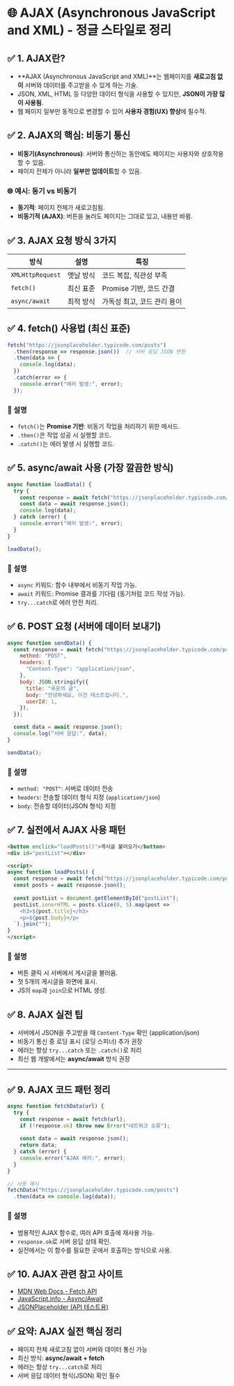 
# 🌐 AJAX (Asynchronous JavaScript and XML) - 정글 스타일로 정리


## ✅ 1. AJAX란?
- **AJAX (Asynchronous JavaScript and XML)**는 웹페이지를 **새로고침 없이** 서버와 데이터를 주고받을 수 있게 하는 기술.
- JSON, XML, HTML 등 다양한 데이터 형식을 사용할 수 있지만, **JSON이 가장 많이 사용됨**.
- 웹 페이지 일부만 동적으로 변경할 수 있어 **사용자 경험(UX) 향상**에 필수적.


## ✅ 2. AJAX의 핵심: 비동기 통신
- **비동기(Asynchronous)**: 서버와 통신하는 동안에도 페이지는 사용자와 상호작용할 수 있음.
- 페이지 전체가 아니라 **일부만 업데이트**할 수 있음.

### 🌐 예시: 동기 vs 비동기
- **동기적**: 페이지 전체가 새로고침됨.
- **비동기적 (AJAX)**: 버튼을 눌러도 페이지는 그대로 있고, 내용만 바뀜.


## ✅ 3. AJAX 요청 방식 3가지

| 방식 | 설명 | 특징 |
|------|------|------|
| `XMLHttpRequest` | 옛날 방식 | 코드 복잡, 직관성 부족 |
| `fetch()` | 최신 표준 | Promise 기반, 코드 간결 |
| `async/await` | 최적 방식 | 가독성 최고, 코드 관리 용이 |


## ✅ 4. fetch() 사용법 (최신 표준)

```js
fetch("https://jsonplaceholder.typicode.com/posts")
  .then(response => response.json())  // 서버 응답 JSON 변환
  .then(data => {
    console.log(data);
  })
  .catch(error => {
    console.error("에러 발생:", error);
  });
```

### 🔹 설명
- `fetch()`는 **Promise 기반**: 비동기 작업을 처리하기 위한 메서드.
- `.then()`은 작업 성공 시 실행할 코드.
- `.catch()`는 에러 발생 시 실행할 코드.

## ✅ 5. async/await 사용 (가장 깔끔한 방식)

```js
async function loadData() {
  try {
    const response = await fetch("https://jsonplaceholder.typicode.com/posts");
    const data = await response.json();
    console.log(data);
  } catch (error) {
    console.error("에러 발생:", error);
  }
}

loadData();
```

### 🔹 설명
- `async` 키워드: 함수 내부에서 비동기 작업 가능.
- `await` 키워드: Promise 결과를 기다림 (동기처럼 코드 작성 가능).
- `try...catch`로 에러 안전 처리.


## ✅ 6. POST 요청 (서버에 데이터 보내기)

```js
async function sendData() {
  const response = await fetch("https://jsonplaceholder.typicode.com/posts", {
    method: "POST",
    headers: {
      "Content-Type": "application/json",
    },
    body: JSON.stringify({
      title: "루온의 글",
      body: "안녕하세요, 이건 테스트입니다.",
      userId: 1,
    }),
  });

  const data = await response.json();
  console.log("서버 응답:", data);
}

sendData();
```

### 🔹 설명
- `method: "POST"`: 서버로 데이터 전송
- `headers`: 전송할 데이터 형식 지정 (`application/json`)
- `body`: 전송할 데이터(JSON 형식) 지정


## ✅ 7. 실전에서 AJAX 사용 패턴

```html
<button onclick="loadPosts()">게시글 불러오기</button>
<div id="postList"></div>

<script>
async function loadPosts() {
  const response = await fetch("https://jsonplaceholder.typicode.com/posts");
  const posts = await response.json();
  
  const postList = document.getElementById("postList");
  postList.innerHTML = posts.slice(0, 5).map(post => `
    <h3>${post.title}</h3>
    <p>${post.body}</p>
  `).join("");
}
</script>
```

### 🔹 설명
- 버튼 클릭 시 서버에서 게시글을 불러옴.
- 첫 5개의 게시글을 화면에 표시.
- JS의 `map`과 `join`으로 HTML 생성.


## ✅ 8. AJAX 실전 팁
- 서버에서 JSON을 주고받을 때 `Content-Type` 확인 (application/json)
- 비동기 통신 중 로딩 표시 (로딩 스피너) 추가 권장
- 에러는 항상 `try...catch` 또는 `.catch()`로 처리
- 최신 웹 개발에서는 **async/await** 방식 권장

---

## ✅ 9. AJAX 코드 패턴 정리

```js
async function fetchData(url) {
  try {
    const response = await fetch(url);
    if (!response.ok) throw new Error("네트워크 오류");
    
    const data = await response.json();
    return data;
  } catch (error) {
    console.error("AJAX 에러:", error);
  }
}

// 사용 예시
fetchData("https://jsonplaceholder.typicode.com/posts")
  .then(data => console.log(data));
```

### 🔹 설명
- 범용적인 AJAX 함수로, 여러 API 호출에 재사용 가능.
- `response.ok`로 서버 응답 상태 확인.
- 실전에서는 이 함수를 필요한 곳에서 호출하는 방식으로 사용.


## ✅ 10. AJAX 관련 참고 사이트
- [MDN Web Docs - Fetch API](https://developer.mozilla.org/ko/docs/Web/API/Fetch_API)
- [JavaScript.info - Async/Await](https://javascript.info/async-await)
- [JSONPlaceholder (API 테스트용)](https://jsonplaceholder.typicode.com/)


## ✅ 요약: AJAX 실전 핵심 정리
- 페이지 전체 새로고침 없이 서버와 데이터 통신 가능
- 최신 방식: **async/await + fetch**
- 에러는 항상 `try...catch`로 처리
- 서버 응답 데이터 형식(JSON) 확인 필수
